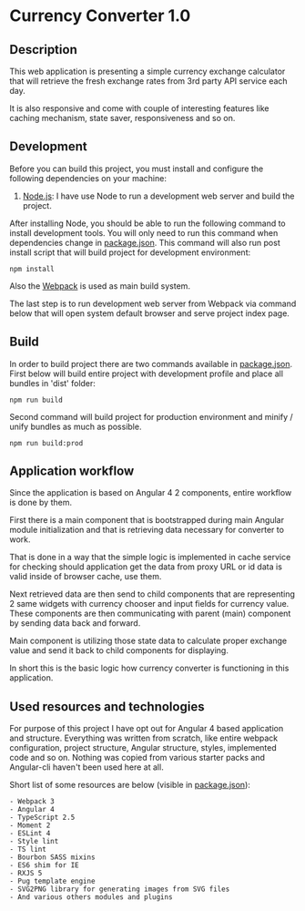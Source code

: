# Currency Converter 1.0

## Description

This web application is presenting a simple currency exchange calculator that will retrieve the fresh exchange rates from 3rd party API service each day.

It is also responsive and come with couple of interesting features like caching mechanism, state saver, responsiveness and so on.

## Development

Before you can build this project, you must install and configure the following dependencies on your machine:

1. [Node.js][]: I have use Node to run a development web server and build the project.
   
After installing Node, you should be able to run the following command to install development tools.
You will only need to run this command when dependencies change in [package.json](package.json). This command will also run post install script that will build project for development environment:

    npm install

Also the [Webpack][] is used as main build system.

The last step is to run development web server from Webpack via command below that will open system default browser and serve project index page.
   
## Build

In order to build project there are two commands available in [package.json](package.json). First below will build entire project with development profile and place all bundles in 'dist' folder:

    npm run build

Second command will build project for production environment and minify / unify bundles as much as possible.

    npm run build:prod

## Application workflow

Since the application is based on Angular 4 2 components, entire workflow is done by them.

First there is a main component that is bootstrapped during main Angular module initialization and that is retrieving data necessary for converter to work.

That is done in a way that the simple logic is implemented in cache service for checking should application get the data from proxy URL or id data is valid inside of browser cache, use them.

Next retrieved data are then send to child components that are representing 2 same widgets with currency chooser and input fields for currency value. These components are then communicating with parent (main) component by sending data back and forward.

Main component is utilizing those state data to calculate proper exchange value and send it back to child components for displaying.

In short this is the basic logic how currency converter is functioning in this application.


## Used resources and technologies
For purpose of this project I have opt out for Angular 4 based application and structure. Everything was written from scratch, like entire webpack configuration, project structure, Angular structure, styles, implemented code and so on. Nothing was copied from various starter packs and Angular-cli haven't been used here at all.

Short list of some resources are below (visible in [package.json](package.json)):

	- Webpack 3
	- Angular 4
	- TypeScript 2.5
	- Moment 2
	- ESLint 4
	- Style lint
	- TS lint
	- Bourbon SASS mixins
	- ES6 shim for IE
	- RXJS 5
	- Pug template engine
	- SVG2PNG library for generating images from SVG files
	- And various others modules and plugins

[Node.js]: https://nodejs.org/
[Webpack]: https://webpack.js.org/
